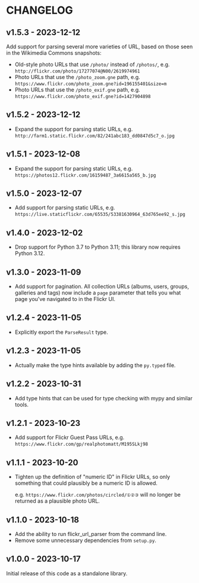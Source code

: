# CHANGELOG

## v1.5.3 - 2023-12-12

Add support for parsing several more varieties of URL, based on those seen in the Wikimedia Commons snapshots:

*   Old-style photo URLs that use `/photo/` instead of `/photos/`, e.g. `http://flickr.com/photo/17277074@N00/2619974961`
*   Photo URLs that use the `/photo_zoom.gne` path, e.g. `https://www.flickr.com/photo_zoom.gne?id=196155401&size=m`
*   Photo URLs that use the `/photo_exif.gne` path, e.g. `https://www.flickr.com/photo_exif.gne?id=1427904898`

## v1.5.2 - 2023-12-12

*   Expand the support for parsing static URLs, e.g. `http://farm1.static.flickr.com/82/241abc183_dd0847d5c7_o.jpg`

## v1.5.1 - 2023-12-08

*   Expand the support for parsing static URLs, e.g. `https://photos12.flickr.com/16159487_3a6615a565_b.jpg`

## v1.5.0 - 2023-12-07

*   Add support for parsing static URLs, e.g. `https://live.staticflickr.com/65535/53381630964_63d765ee92_s.jpg`

## v1.4.0 - 2023-12-02

*   Drop support for Python 3.7 to Python 3.11; this library now requires Python 3.12.

## v1.3.0 - 2023-11-09

*   Add support for pagination.  All collection URLs (albums, users, groups, galleries and tags) now include a `page` parameter that tells you what page you've navigated to in the Flickr UI.

## v1.2.4 - 2023-11-05

*   Explicitly export the `ParseResult` type.

## v1.2.3 - 2023-11-05

*   Actually make the type hints available by adding the `py.typed` file.

## v1.2.2 - 2023-10-31

*   Add type hints that can be used for type checking with mypy and similar tools.

## v1.2.1 - 2023-10-23

*   Add support for Flickr Guest Pass URLs, e.g. `https://www.flickr.com/gp/realphotomatt/M195SLkj98`

## v1.1.1 - 2023-10-20

*   Tighten up the definition of "numeric ID" in Flickr URLs, so only something that could plausibly be a numeric ID is allowed.

    e.g. `https://www.flickr.com/photos/circled/①②③` will no longer be returned as a plausible photo URL.

## v1.1.0 - 2023-10-18

*   Add the ability to run flickr_url_parser from the command line.
*   Remove some unnecessary dependencies from `setup.py`.

## v1.0.0 - 2023-10-17

Initial release of this code as a standalone library.

